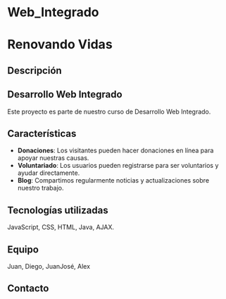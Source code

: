 # Web_Integrado

# Renovando Vidas

## Descripción


## Desarrollo Web Integrado

Este proyecto es parte de nuestro curso de Desarrollo Web Integrado.

## Características

- **Donaciones**: Los visitantes pueden hacer donaciones en línea para apoyar nuestras causas.
- **Voluntariado**: Los usuarios pueden registrarse para ser voluntarios y ayudar directamente.
- **Blog**: Compartimos regularmente noticias y actualizaciones sobre nuestro trabajo.

## Tecnologías utilizadas

JavaScript, CSS, HTML, Java, AJAX.

## Equipo

Juan, Diego, JuanJosé, Alex

## Contacto


